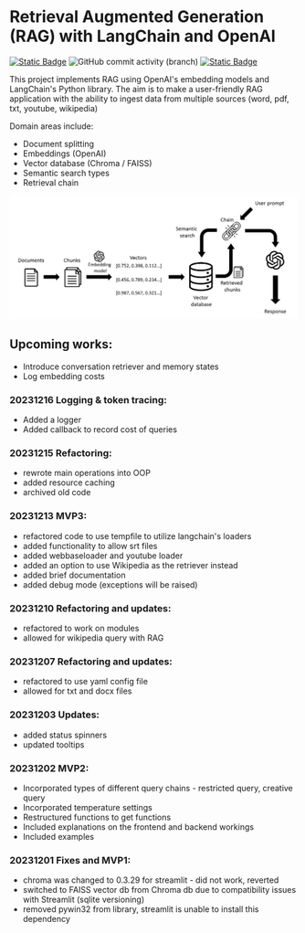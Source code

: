 # Retrieval Augmented Generation (RAG) with LangChain and OpenAI
<a href="https://github.com/sienlonglim/LangChain"><img alt="Static Badge" src="https://img.shields.io/badge/github-black?style=flat-square&logo=github"></a> <img alt="GitHub commit activity (branch)" src="https://img.shields.io/github/commit-activity/t/sienlonglim/LangChain">
<a href="https://document-query-bot.streamlit.app/"><img alt="Static Badge" src="https://img.shields.io/badge/Streamlit%20App-red?style=flat-square&logo=streamlit&labelColor=white"></a> 

This project implements RAG using OpenAI's embedding models and LangChain's Python library.  The aim is to make a user-friendly RAG application with the ability to ingest data from multiple sources (word, pdf, txt, youtube, wikipedia)

Domain areas include:
- Document splitting
- Embeddings (OpenAI)
- Vector database (Chroma / FAISS)
- Semantic search types
- Retrieval chain

![Screenshot](images/framework.png)

## Upcoming works:
- Introduce conversation retriever and memory states
- Log embedding costs

### 20231216 Logging & token tracing:
- Added a logger
- Added callback to record cost of queries

### 20231215 Refactoring:
- rewrote main operations into OOP 
- added resource caching
- archived old code

### 20231213 MVP3:
- refactored code to use tempfile to utilize langchain's loaders
- added functionality to allow srt files
- added webbaseloader and youtube loader
- added an option to use Wikipedia as the retriever instead
- added brief documentation
- added debug mode (exceptions will be raised)

### 20231210 Refactoring and updates:
- refactored to work on modules
- allowed for wikipedia query with RAG

### 20231207 Refactoring and updates:
- refactored to use yaml config file
- allowed for txt and docx files

### 20231203 Updates:
- added status spinners
- updated tooltips

### 20231202 MVP2:
- Incorporated types of different query chains - restricted query, creative query
- Incorporated temperature settings
- Restructured functions to get functions
- Included explanations on the frontend and backend workings
- Included examples

### 20231201 Fixes and MVP1:
- chroma was changed to 0.3.29 for streamlit - did not work, reverted
- switched to FAISS vector db from Chroma db due to compatibility issues with Streamlit (sqlite versioning)
- removed pywin32 from library, streamlit is unable to install this dependency
